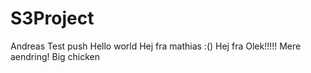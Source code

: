 # S3Project


Andreas Test push 
Hello world
Hej fra mathias :()
Hej fra Olek!!!!! Mere aendring!
Big chicken